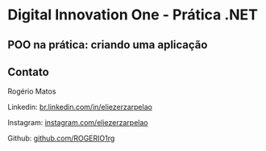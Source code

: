 # Digital Innovation One - Prática .NET

## POO na prática: criando uma aplicação

## Contato

Rogério Matos

Linkedin:  [br.linkedin.com/in/eliezerzarpelao](http://br.linkedin.com/in/rogério-mattos)

Instagram:  [instagram.com/eliezerzarpelao](https://www.instagram.com/rogerio.mattosj/)

Github:  [github.com/ROGERIO1rg](https://github.com/ROGERIO1rg/)
